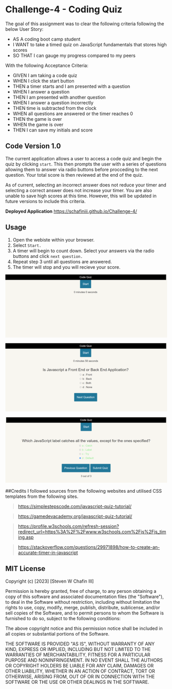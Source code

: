 # Challenge-4 - Coding Quiz
The goal of this assignment was to clear the following criteria following the below User Story:
- AS A coding boot camp student
- I WANT to take a timed quiz on JavaScript fundamentals that stores high scores
- SO THAT I can gauge my progress compared to my peers

With the following Acceptance Criteria: 
- GIVEN I am taking a code quiz
- WHEN I click the start button
- THEN a timer starts and I am presented with a question
- WHEN I answer a question
- THEN I am presented with another question
- WHEN I answer a question incorrectly
- THEN time is subtracted from the clock
- WHEN all questions are answered or the timer reaches 0
- THEN the game is over
- WHEN the game is over
- THEN I can save my initials and score

## Code Version 1.0
The current application allows a user to access a code quiz and begin the quiz by clicking `start`. This then prompts the user with a series of questions allowing them to answer via radio buttons before procceding to the next question. Your total score is then reviewed at the end of the quiz. 

As of current, selecting an incorrect answer does not reduce your timer and selecting a correct answer does not increase your timer. You are also unable to save high scores at this time. However, this will be updated in future versions to include this criteria. 

**Deployed Application** 
https://schafiniii.github.io/Challenge-4/

## Usage
1. Open the webiste within your browser. 
2. Select `Start.`
3. A timer will begin to count down. Select your answers via the radio buttons and click `next question.`
4. Repeat step 3 until all questions are answered.
5. The timer will stop and you will recieve your score. 

![image of code quiz before start](/Develop/codequiz2.png)

![image of started code quiz with timer and questions on screen](/Develop/codequiz3.png)

![image of final quiz results for user view](/Develop/codequiz1.png)

##Credits
I followed sources from the following websites and utilised CSS templates from the following sites. 

> https://simplestepscode.com/javascript-quiz-tutorial/

> https://gamedevacademy.org/javascript-quiz-tutorial/

> https://profile.w3schools.com/refresh-session?redirect_url=https%3A%2F%2Fwww.w3schools.com%2Fjs%2Fjs_timing.asp

> https://stackoverflow.com/questions/29971898/how-to-create-an-accurate-timer-in-javascript

## MIT License
Copyright (c) [2023] [Steven W Chafin III]

Permission is hereby granted, free of charge, to any person obtaining a copy of this software and associated documentation files (the "Software"), to deal in the Software without restriction, including without limitation the rights to use, copy, modify, merge, publish, distribute, sublicense, and/or sell copies of the Software, and to permit persons to whom the Software is furnished to do so, subject to the following conditions:

The above copyright notice and this permission notice shall be included in all copies or substantial portions of the Software.

THE SOFTWARE IS PROVIDED "AS IS", WITHOUT WARRANTY OF ANY KIND, EXPRESS OR IMPLIED, INCLUDING BUT NOT LIMITED TO THE WARRANTIES OF MERCHANTABILITY, FITNESS FOR A PARTICULAR PURPOSE AND NONINFRINGEMENT. IN NO EVENT SHALL THE AUTHORS OR COPYRIGHT HOLDERS BE LIABLE FOR ANY CLAIM, DAMAGES OR OTHER LIABILITY, WHETHER IN AN ACTION OF CONTRACT, TORT OR OTHERWISE, ARISING FROM, OUT OF OR IN CONNECTION WITH THE SOFTWARE OR THE USE OR OTHER DEALINGS IN THE SOFTWARE.